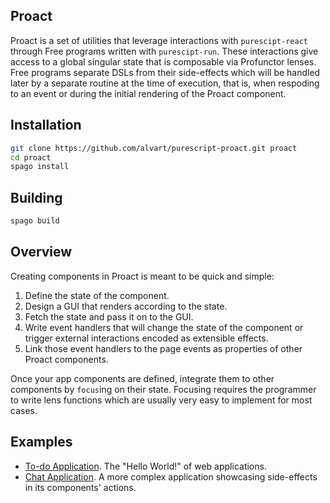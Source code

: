 ## Proact

Proact is a set of utilities that leverage interactions with `purescipt-react` through Free programs written with `purescipt-run`. These interactions give access to a global singular state that is composable via Profunctor lenses.
Free programs separate DSLs from their side-effects which will be handled later by a separate routine at the time of execution, that is, when respoding to an event or during the initial rendering of the Proact component.

## Installation
```sh
git clone https://github.com/alvart/purescript-proact.git proact
cd proact
spago install
```

## Building

```sh
spago build
```

## Overview

Creating components in Proact is meant to be quick and simple:

1. Define the state of the component.
2. Design a GUI that renders according to the state.
3. Fetch the state and pass it on to the GUI.
4. Write event handlers that will change the state of the component or trigger external interactions encoded as extensible effects.
5. Link those event handlers to the page events as properties of other Proact components.

Once your app components are defined, integrate them to other components by `focus`ing on their state. Focusing requires the programmer to write lens functions which are usually very easy to implement for most cases.

## Examples

- [To-do Application](https://github.com/alvart/proact-todo). The "Hello World!" of web applications.
- [Chat Application](https://github.com/alvart/proact-chat). A more complex application showcasing side-effects in its components' actions.
